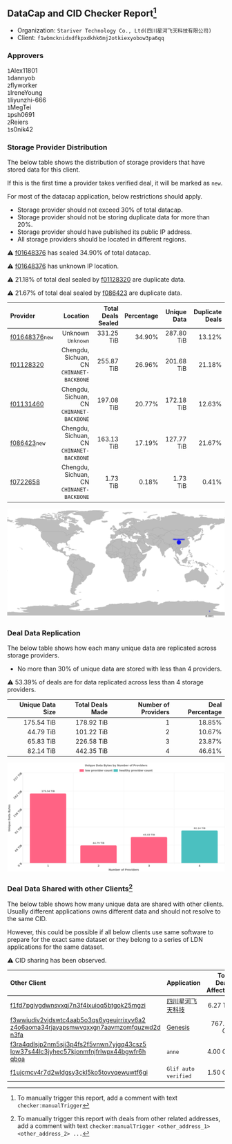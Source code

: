 ## DataCap and CID Checker Report[^1]
 - Organization: `Stariver Technology Co., Ltd(四川星河飞天科技有限公司)`
 - Client: `f1wbmcknidxdfkpxdkhk6mj2otkiexyobow3pa6qq`
### Approvers
`1`Alex11801<br/>`1`dannyob<br/>`2`flyworker<br/>`1`IreneYoung<br/>`1`liyunzhi-666<br/>`1`MegTei<br/>`1`psh0691<br/>`2`Reiers<br/>`1`s0nik42

### Storage Provider Distribution
The below table shows the distribution of storage providers that have stored data for this client.

If this is the first time a provider takes verified deal, it will be marked as `new`.

For most of the datacap application, below restrictions should apply.
 - Storage provider should not exceed 30% of total datacap.
 - Storage provider should not be storing duplicate data for more than 20%.
 - Storage provider should have published its public IP address.
 - All storage providers should be located in different regions.

⚠️ [f01648376](https://filfox.info/en/address/f01648376) has sealed 34.90% of total datacap.

⚠️ [f01648376](https://filfox.info/en/address/f01648376) has unknown IP location.

⚠️ 21.18% of total deal sealed by [f01128320](https://filfox.info/en/address/f01128320) are duplicate data.

⚠️ 21.67% of total deal sealed by [f086423](https://filfox.info/en/address/f086423) are duplicate data.

| Provider                                                    |                                     Location | Total Deals Sealed | Percentage | Unique Data | Duplicate Deals |
| :---------------------------------------------------------- | -------------------------------------------: | -----------------: | ---------: | ----------: | --------------: |
| [f01648376](https://filfox.info/en/address/f01648376)`new`  |                        Unknown<br/>`Unknown` |         331.25 TiB |     34.90% |  287.80 TiB |          13.12% |
| [f01128320](https://filfox.info/en/address/f01128320)       | Chengdu, Sichuan, CN<br/>`CHINANET-BACKBONE` |         255.87 TiB |     26.96% |  201.68 TiB |          21.18% |
| [f01131460](https://filfox.info/en/address/f01131460)       | Chengdu, Sichuan, CN<br/>`CHINANET-BACKBONE` |         197.08 TiB |     20.77% |  172.18 TiB |          12.63% |
| [f086423](https://filfox.info/en/address/f086423)`new`      | Chengdu, Sichuan, CN<br/>`CHINANET-BACKBONE` |         163.13 TiB |     17.19% |  127.77 TiB |          21.67% |
| [f0722658](https://filfox.info/en/address/f0722658)         | Chengdu, Sichuan, CN<br/>`CHINANET-BACKBONE` |           1.73 TiB |      0.18% |    1.73 TiB |           0.41% |

<img src="https://raw.githubusercontent.com/data-preservation-programs/filplus-checker-assets/main/filecoin-project/filecoin-plus-large-datasets/issues/116/1676540470840.png"/>

### Deal Data Replication
The below table shows how each many unique data are replicated across storage providers.

- No more than 30% of unique data are stored with less than 4 providers.

⚠️ 53.39% of deals are for data replicated across less than 4 storage providers.

| Unique Data Size | Total Deals Made | Number of Providers | Deal Percentage |
| ---------------: | ---------------: | ------------------: | --------------: |
|       175.54 TiB |       178.92 TiB |                   1 |          18.85% |
|        44.79 TiB |       101.22 TiB |                   2 |          10.67% |
|        65.83 TiB |       226.58 TiB |                   3 |          23.87% |
|        82.14 TiB |       442.35 TiB |                   4 |          46.61% |

<img src="https://raw.githubusercontent.com/data-preservation-programs/filplus-checker-assets/main/filecoin-project/filecoin-plus-large-datasets/issues/116/1676540471936.png"/>

### Deal Data Shared with other Clients[^3]
The below table shows how many unique data are shared with other clients.
Usually different applications owns different data and should not resolve to the same CID.

However, this could be possible if all below clients use same software to prepare for the exact same dataset or they belong to a series of LDN applications for the same dataset.

⚠️ CID sharing has been observed.

| Other Client                                                                                                                                                                                                              | Application                                                                                 | Total Deals Affected | Unique CIDs | Approvers |
| :------------------------------------------------------------------------------------------------------------------------------------------------------------------------------------------------------------------------ | :------------------------------------------------------------------------------------------ | -------------------: | ----------: | :-------- |
| [f1fd7pgiygdwnsvxqj7n3f4ixuioq5btgok25mgzi](https://filfox.info/en/address/f1fd7pgiygdwnsvxqj7n3f4ixuioq5btgok25mgzi)                                                                                                     | [四川星河飞天科技](https://github.com/filecoin-project/filecoin-plus-client-onboarding/issues/1325) |             6.27 TiB |      14,382 |           |
| [f3wwiudiv2vjdswtc4aab5o3qs6ygeujrrixyv6a2<br/>z4o6aoma34rjayapsmwvqxxgn7aavmzomfquzwd2d<br/>n3fa](https://filfox.info/en/address/f3wwiudiv2vjdswtc4aab5o3qs6ygeujrrixyv6a2z4o6aoma34rjayapsmwvqxxgn7aavmzomfquzwd2dn3fa) | [Genesis](https://github.com/filecoin-project/filecoin-plus-client-onboarding/issues/1700)  |           767.50 GiB |         171 |           |
| [f3ra4qdlsjp2nm5sji3p4fs2f5vnwn7yjgq43csz5<br/>low37s44lc3jyhec57kjonmfnjfrlwpx44bgwfr6h<br/>qboa](https://filfox.info/en/address/f3ra4qdlsjp2nm5sji3p4fs2f5vnwn7yjgq43csz5low37s44lc3jyhec57kjonmfnjfrlwpx44bgwfr6hqboa) | `anne`                                                                                      |             4.00 GiB |           1 | Unknown   |
| [f1ujcmcv4r7d2wldgsy3ckl5ko5tovyqewuwtf6gi](https://filfox.info/en/address/f1ujcmcv4r7d2wldgsy3ckl5ko5tovyqewuwtf6gi)                                                                                                     | `Glif auto verified`                                                                        |             1.50 GiB |           3 | Unknown   |

[^1]: To manually trigger this report, add a comment with text `checker:manualTrigger`

[^2]: Deals from those addresses are combined into this report as they are specified with `checker:manualTrigger`

[^3]: To manually trigger this report with deals from other related addresses, add a comment with text `checker:manualTrigger <other_address_1> <other_address_2> ...`

